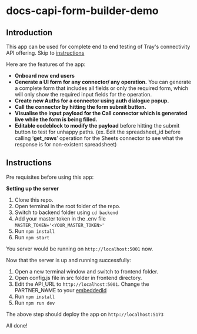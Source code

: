 # docs-capi-form-builder-demo

## Introduction

This app can be used for complete end to end testing of Tray's connectivity API offering. Skip to [instructions](#instructions)

Here are the features of the app:

- **Onboard new end users**
- **Generate a UI form for any connector/ any operation.**
  You can generate a complete form that includes all fields or only the required form, which will only show the required input fields for the operation.
- **Create new Auths for a connector using auth dialogue popup.**
- **Call the connector by hitting the form submit button.**
- **Visualise the input payload for the Call connector which is generated live while the form is being filled.**
- **Editable codeblock to modify the payload** before hitting the submit button to test for unhappy paths. (ex. Edit the spreadsheet_id before calling ‘**get_rows**’ operation for the Sheets connector to see what the response is for non-existent spreadsheet)

## Instructions

Pre requisites before using this app:

**Setting up the server**

1. Clone this repo.
2. Open terminal in the root folder of the repo.
3. Switch to backend folder using `cd backend`
4. Add your master token in the .env file `MASTER_TOKEN='<YOUR_MASTER_TOKEN>'`
5. Run `npm install`
6. Run `npm start`

You server would be running on `http://localhost:5001` now.

Now that the server is up and running successfully:

1. Open a new terminal window and switch to frontend folder.
2. Open config.js file in src folder in frontend directory.
3. Edit the API_URL to `http://localhost:5001`. Change the PARTNER_NAME to your [embeddedId](https://tray.io/documentation/embedded/getting-started/embedded-id-and-master-token/)
4. Run `npm install`
5. Run `npm run dev`

The above step should deploy the app on `http://localhost:5173`

All done!
